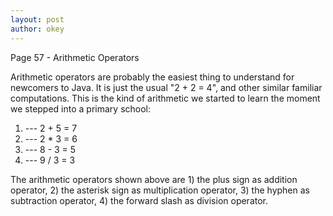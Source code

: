 ```yaml
---
layout: post
author: okey
---
```

Page 57 - Arithmetic Operators

Arithmetic operators are probably the easiest thing to understand for newcomers to Java.
It is just the usual "2 + 2 = 4", and other similar familiar computations. This is the 
kind of arithmetic we started to learn the moment we stepped into a primary school:

1. --- 2 + 5 = 7
2. --- 2 * 3 = 6
3. --- 8 - 3 = 5
4. --- 9 / 3 = 3

The arithmetic operators shown above are 1) the plus sign as addition operator, 2)
the asterisk sign as multiplication operator, 3) the hyphen as subtraction operator, 
4) the forward slash as division operator.


